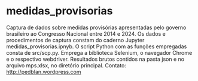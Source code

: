# medidas_provisorias
 Captura de dados sobre medidas provisórias apresentadas pelo governo brasileiro ao Congresso Nacional entre 2014 e 2024. Os dados e procedimentos de captura constam do caderno Jupyter medidas_provisorias.ipnyb. O script Python com as funções empregadas consta de src/scp.py. Emprega a biblioteca Selenium, o navegador Chrome e o respectivo webdriver. Resultados brutos contidos na pasta json e no arquivo mps.xlsx, no diretório principal.
 Contato:
 http://pedblan.wordpress.com
